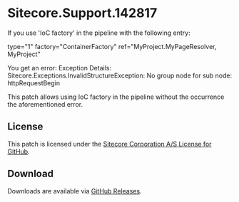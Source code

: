 # Sitecore.Support.142817
If you use 'IoC factory' in the pipeline with the following entry:

type="1" factory="ContainerFactory" ref="MyProject.MyPageResolver, MyProject"

You get an error: 
Exception Details: Sitecore.Exceptions.InvalidStructureException: No group node for sub node: httpRequestBegin

This patch allows using IoC factory in the pipeline without the occurrence the aforementioned error.

## License  
This patch is licensed under the [Sitecore Corporation A/S License for GitHub](https://github.com/sitecoresupport/Sitecore.Support.142817/blob/master/LICENSE).  

## Download  
Downloads are available via [GitHub Releases](https://github.com/sitecoresupport/Sitecore.Support.142817/releases).  

